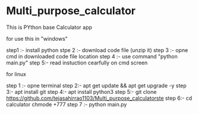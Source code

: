 # Multi_purpose_calculator
This is PYthon base Calculator app


for use this in "windows"


step1 :- install python 
stpe 2 :- download code file (unzip it)
step 3 :- opne cmd in downloaded code file location
step 4 :- use command "python main.py"
step 5:- read instuction cearfully on cmd screen

for linux 

step 1 :- opne terminal
step 2:- apt get update && apt get upgrade -y
step 3:- apt install git
step 4:- apt install python3
step 5:- git clone https://github.com/tejasahirrao1103/Multi_purpose_calculatorste
step 6:- cd calculator chmode +777
step 7 :- python main.py






